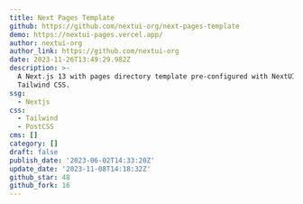 ```yaml
---
title: Next Pages Template
github: https://github.com/nextui-org/next-pages-template
demo: https://nextui-pages.vercel.app/
author: nextui-org
author_link: https://github.com/nextui-org
date: 2023-11-26T13:49:29.982Z
description: >-
  A Next.js 13 with pages directory template pre-configured with NextUI (v2) and
  Tailwind CSS.
ssg:
  - Nextjs
css:
  - Tailwind
  - PostCSS
cms: []
category: []
draft: false
publish_date: '2023-06-02T14:33:20Z'
update_date: '2023-11-08T14:18:32Z'
github_star: 48
github_fork: 16
---
```

